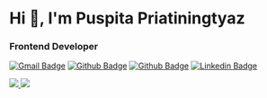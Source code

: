 <h1>Hi 👋, I'm Puspita Priatiningtyaz</h1>
<h3>Frontend Developer</h3>


[![Gmail Badge](https://img.shields.io/badge/-ppriatiningtyaz@gmail.com-c14438?style=flat&logo=Gmail&logoColor=white&link=mailto:ppriatiningtyaz@gmail.com)](mailto:ppriatiningtyaz@gmail.com)
[![Github Badge](https://img.shields.io/badge/-ppriatiningtyaz-grey?style=flat&logo=github&logoColor=white&link=https://github.com/ppriatiningtyaz/)](https://www.github.com/ppriatiningtyaz/) 
[![Github Badge](https://img.shields.io/badge/-ppriatiningtyaz-orange?style=flat&logo=gitlab&logoColor=white&link=https://gitlab.com/ppriatiningtyaz/)](https://www.gitlab.com/ppriatiningtyaz/)
[![Linkedin Badge](https://img.shields.io/badge/-ppriatiningtyaz-blue?style=flat&logo=Linkedin&logoColor=white&link=https://www.linkedin.com/in/priatiningtyaz-puspita/)](https://www.linkedin.com/in/priatiningtyaz-puspita/) 



<!--
**ppriatiningtyaz/ppriatiningtyaz** is a ✨ _special_ ✨ repository because its `README.md` (this file) appears on your GitHub profile.

Here are some ideas to get you started:

- 🔭 I’m currently working on ...
- 🌱 I’m currently learning ...
- 👯 I’m looking to collaborate on ...
- 🤔 I’m looking for help with ...
- 💬 Ask me about ...
- 📫 How to reach me: ...
- 😄 Pronouns: ...
- ⚡ Fun fact: ...
-->
<a href="https://github.com/ppriatiningtyaz/ppriatiningtyaz">
  <img src="https://github-readme-stats.vercel.app/api/top-langs/?username=ppriatiningtyaz&title_color=ffffff&text_color=c9cacc&icon_color=2bbc8a&bg_color=1d1f21" />
</a>

<a href="https://github.com/ppriatiningtyaz/ppriatiningtyaz">
  <img src="https://github-readme-stats.vercel.app/api?username=ppriatiningtyaz&show_icons=true&line_height=33&count_private=true&title_color=ffffff&text_color=c9cacc&icon_color=2bbc8a&bg_color=1d1f21" />
</a>



